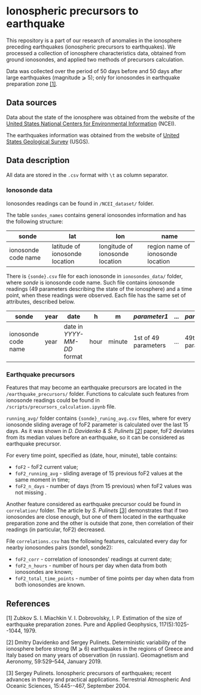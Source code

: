 # Ionospheric precursors to earthquake

This repository is a part of our research of anomalies in the ionosphere preceding earthquakes (ionospheric precursors to earthquakes). We processed a collection of ionosphere characteristics data, obtained from ground ionosondes, and applied two methods of precursors calculation. 

Data was collected over the period of 50 days before and 50 days after large earthquakes (magnitude ⩾ 5); only for ionosondes in earthquake preparation zone [[1]](#prep).

## Data sources

Data about the state of the ionosphere was obtained from the website of the [United States National Centers for Environmental Information](https://www.ngdc.noaa.gov/stp/iono/ionogram.html) (NCEI). 

The earthquakes information was obtained from the website of [United States Geological Survey](https://www.usgs.gov/natural-hazards/earthquake-hazards/earthquakes) (USGS).

## Data description
All data are stored in the ```.csv``` format with ```\t``` as column separator. 

### Ionosonde data
Ionosondes readings can be found in ```/NCEI_dataset/``` folder.

The table ```sondes_names``` contains general ionosondes information and has the following structure:

| sonde |	lat |	lon |	name |
|-------|-----|-----|------|
| ionosonde code name | latitude of ionosonde location | longitude of ionosonde location | region name of ionosonde location | 

There is ```{sonde}.csv``` file for each ionosonde in ```ionosondes_data/``` folder, where _sonde_ is ionosonde code name. Such file contains ionosonde readings (49 parameters describing the state of the ionosphere) and a time point, when these readings were observed. Each file has the same set of attributes, described below.

| sonde |	year | date |	h |	m | _parameter1_ | ... | _parameter49_ |
|-------|------|------|---|---|--------------|---|---------------|
| ionosonde code name | year | date in _YYYY-MM-DD_ format | hour | minute | 1st of 49 parameters | ... | 49th of 49 parameters | 

### Earthquake precursors

Features that may become an earthquake precursors are located in the ```/earthquake_precursors/``` folder. Functions to calculate such features from ionosonde readings could be found in ```/scripts/precursors_calculation.ipynb``` file.

```running_avg/``` folder contains ```{sonde}_runing_avg.csv``` files, where for every ionosonde sliding average of foF2 parameter is calculated over the last 15 days. As it was shown in _D. Davidenko & S. Pulinets_ [[2]](#mask) paper, foF2 deviates from its median values before an earthquake, so it can be considered as earthquake precursor.

For every time point, specified as (date, hour, minute), table contains:
- ```foF2``` -  foF2 current value;
- ```foF2_running_avg``` - sliding average of 15 previous foF2 values at the same moment in time;
- ```foF2_n_days``` - number of days (from 15 previous) when foF2 values was not missing .

Another feature considered as earthquake precursor could be found in ```correlation/``` folder. The article by  _S. Pulinets_ [[3]](#corr) demonstrates that if two ionosondes are close enough, but one of them located in the earthquake preparation zone and the other is outside that zone, then correlation of their readings (in particular, foF2) decreased.

File ```correlations.csv``` has the following features, calculated every day for nearby ionosondes pairs (sonde1, sonde2):
- ```foF2_corr``` - correlation of ionosondes' readings at current date; 	
- ```foF2_n_hours``` - number of hours per day when data from both ionosondes are known; 
- ```foF2_total_time_points``` - number of time points per day when data from both ionosondes are known.

## References

<a name="prep">[1]</a>  Zubkov S. I. Miachkin V. I. Dobrovolsky, I. P. Estimation of the size of earthquake
preparation zones. Pure and Applied Geophysics, 117(5):1025--1044, 1979.

<a name="mask">[2]</a>  Dmitry Davidenko and Sergey Pulinets. Deterministic variability of the ionosphere before strong (M ⩾  6) earthquakes in the regions of Greece and Italy based on many years of observation (in russian). Geomagnetism and Aeronomy, 59:529–544, January 2019.

<a name="corr">[3]</a> Sergey Pulinets. Ionospheric precursors of earthquakes; recent advances in theory and practical applications. Terrestrial Atmospheric And Oceanic Sciences, 15:445--467, September 2004.
